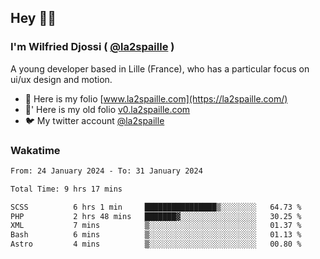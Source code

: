 ## Hey 👋🏾
### I'm Wilfried Djossi ( <a href="https://twitter.com/la2spaille/" target="_blank">@la2spaille</a> )
A young developer based in Lille (France), who has a particular focus on ui/ux design and motion.

- 🎨 Here is my folio [www.la2spaille.com](https://la2spaille.com/)
- 🎨' Here is my old folio [v0.la2spaille.com](https://v0.la2spaille.com/)
- 🐦 My twitter account [@la2spaille](https://twitter.com/la2spaille/)

### Wakatime
<!--START_SECTION:waka-->

```txt
From: 24 January 2024 - To: 31 January 2024

Total Time: 9 hrs 17 mins

SCSS          6 hrs 1 min     ████████████████▒░░░░░░░░   64.73 %
PHP           2 hrs 48 mins   ███████▓░░░░░░░░░░░░░░░░░   30.25 %
XML           7 mins          ▒░░░░░░░░░░░░░░░░░░░░░░░░   01.37 %
Bash          6 mins          ▒░░░░░░░░░░░░░░░░░░░░░░░░   01.13 %
Astro         4 mins          ▒░░░░░░░░░░░░░░░░░░░░░░░░   00.80 %
```

<!--END_SECTION:waka-->
<!--
**la2spaille/la2spaille** is a ✨ _special_ ✨ repository because its `README.md` (this file) appears on your GitHub profile.

Here are some ideas to get you started:

- 🔭 I’m currently working on ...
- 🌱 I’m currently learning ...
- 👯 I’m looking to collaborate on ...
- 🤔 I’m looking for help with ...
- 💬 Ask me about ...
- 📫 How to reach me: ...
- 😄 Pronouns: ...
- ⚡ Fun fact: ...
-->
